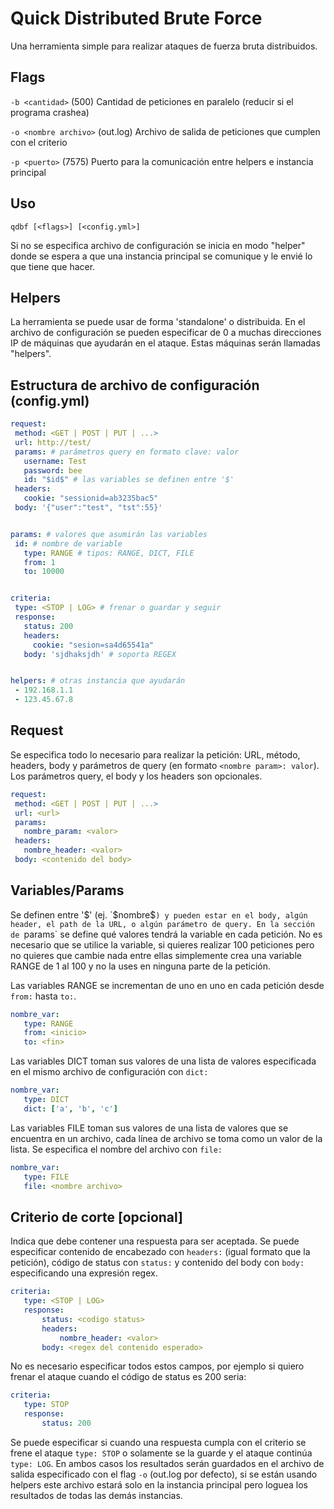 # Quick Distributed Brute Force

Una herramienta simple para realizar ataques de fuerza bruta distribuidos.

## Flags
`-b <cantidad>` (500) Cantidad de peticiones en paralelo (reducir si el programa crashea)

`-o <nombre archivo>` (out.log) Archivo de salida de peticiones que cumplen con el criterio

`-p <puerto>` (7575) Puerto para la comunicación entre helpers e instancia principal


## Uso

`qdbf [<flags>] [<config.yml>]`

Si no se especifica archivo de configuración se inicia en modo "helper" donde se espera a que una instancia principal se comunique y le envié lo que tiene que hacer.

## Helpers

La herramienta se puede usar de forma 'standalone' o distribuida. En el archivo de configuración se pueden especificar de 0 a muchas direcciones IP de máquinas que ayudarán en el ataque. Estas máquinas serán llamadas "helpers".

## Estructura de archivo de configuración (config.yml)

```yaml
request:
 method: <GET | POST | PUT | ...>
 url: http://test/
 params: # parámetros query en formato clave: valor
   username: Test
   password: bee
   id: "$id$" # las variables se definen entre '$'
 headers:
   cookie: "sessionid=ab3235bac5"
 body: '{"user":"test", "tst":55}'


params: # valores que asumirán las variables
 id: # nombre de variable
   type: RANGE # tipos: RANGE, DICT, FILE
   from: 1
   to: 10000


criteria:
 type: <STOP | LOG> # frenar o guardar y seguir
 response:
   status: 200
   headers:
     cookie: "sesion=sa4d65541a"
   body: 'sjdhaksjdh' # soporta REGEX


helpers: # otras instancia que ayudarán
 - 192.168.1.1
 - 123.45.67.8
```


## Request

Se especifica todo lo necesario para realizar la petición: URL, método, headers, body y parámetros de query (en formato `<nombre param>: valor`). Los parámetros query, el body y los headers son opcionales.

```yaml
request:
 method: <GET | POST | PUT | ...>
 url: <url>
 params:
   nombre_param: <valor>
 headers:
   nombre_header: <valor>
 body: <contenido del body>
```

## Variables/Params

Se definen entre '$' (ej. `$nombre$`) y pueden estar en el body, algún header, el path de la URL, o algún parámetro de query. En la sección de `params` se define qué valores tendrá la variable en cada petición. No es necesario que se utilice la variable, si quieres realizar 100 peticiones pero no quieres que cambie nada entre ellas simplemente crea una variable RANGE de 1 al 100 y no la uses en ninguna parte de la petición.

Las variables RANGE se incrementan de uno en uno en cada petición desde `from:` hasta `to:`.

```yaml
nombre_var:
   type: RANGE
   from: <inicio>
   to: <fin>
```

Las variables DICT toman sus valores de una lista de valores especificada en el mismo archivo de configuración con `dict:`

```yaml
nombre_var:
   type: DICT
   dict: ['a', 'b', 'c']
```

Las variables FILE toman sus valores de una lista de valores que se encuentra en un archivo, cada línea de archivo se toma como un valor de la lista. Se especifica el nombre del archivo con `file:`

```yaml
nombre_var:
   type: FILE
   file: <nombre archivo>
```

## Criterio de corte [opcional]

Indica que debe contener una respuesta para ser aceptada. Se puede especificar contenido de encabezado con `headers:` (igual formato que la petición), código de status con `status:` y contenido del body con `body:` especificando una expresión regex.

```yaml
criteria:
   type: <STOP | LOG>
   response:
       status: <codigo status>
       headers:
           nombre_header: <valor>
       body: <regex del contenido esperado>
```

No es necesario especificar todos estos campos, por ejemplo si quiero frenar el ataque cuando el código de status es 200 seria:

```yaml
criteria:
   type: STOP
   response:
       status: 200
```

Se puede especificar si cuando una respuesta cumpla con el criterio se frene el ataque `type: STOP` o solamente se la guarde y el ataque continúa `type: LOG`. En ambos casos los resultados serán guardados en el archivo de salida especificado con el flag `-o` (out.log por defecto), si se están usando helpers este archivo estará solo en la instancia principal pero loguea los resultados de todas las demás instancias.